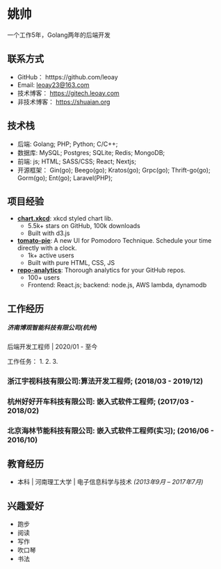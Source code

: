 # 姚帅

一个工作5年，Golang两年的后端开发

## 联系方式

- GitHub：    htttps://github.com/leoay
- Email:      leoay23@163.com
- 技术博客：   https://gitech.leoay.com
- 非技术博客： https://shuaian.org

## 技术栈

- 后端: Golang; PHP; Python; C/C++; 
- 数据库: MySQL; Postgres; SQLite; Redis; MongoDB;
- 前端: js; HTML; SASS/CSS; React; Nextjs; 
- 开源框架： Gin(go); Beego(go); Kratos(go); Grpc(go); Thrift-go(go); Gorm(go); Ent(go); Laravel(PHP); 

## 项目经验

- **[chart.xkcd](https://github.com/timqian/chart.xkcd)**: xkcd styled chart lib.
  - 5.5k+ stars on GitHub, 100k downloads
  - Built with d3.js
- **[tomato-pie](https://github.com/t9tio/tomato-pie)**: A new UI for Pomodoro Technique. Schedule your time directly with a clock.
  - 1k+ active users
  - Built with pure HTML, CSS, JS
- **[repo-analytics](https://github.com/repo-analytics/repo-analytics.github.io)**: Thorough analytics for your GitHub repos.
  - 100+ users
  - Frontend: React.js; backend: node.js, AWS lambda, dynamodb

## 工作经历

##### 济南博观智能科技有限公司(杭州)
后端开发工程师 | 2020/01 - 至今

工作任务：
1. 
2. 
3. 

### **浙江宇视科技有限公司**:算法开发工程师; (2018/03 - 2019/12)

### **杭州好好开车科技有限公司**: 嵌入式软件工程师; (2017/03 - 2018/02)

### **北京海林节能科技有限公司**: 嵌入式软件工程师(实习); (2016/06 - 2016/10)

## 教育经历

* 本科 | 河南理工大学 | 电子信息科学与技术 *(2013年9月 – 2017年7月)*

## 兴趣爱好

* 跑步
* 阅读
* 写作
* 吹口琴
* 书法